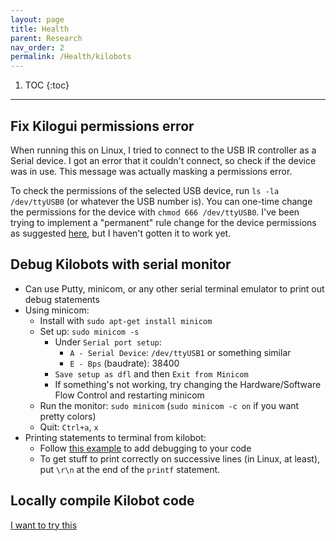 ```yaml
---
layout: page
title: Health
parent: Research
nav_order: 2
permalink: /Health/kilobots
---
```


1. TOC
{:toc}

---

## Fix Kilogui permissions error

When running this on Linux, I tried to connect to the USB IR controller as a Serial device. I got an error that it couldn't connect, so check if the device was in use. This message was actually masking a permissions error.

To check the permissions of the selected USB device, run `ls -la /dev/ttyUSB0` (or whatever the USB number is). You can one-time change the permissions for the device with `chmod 666 /dev/ttyUSB0`. I've been trying to implement a "permanent" rule change for the device permissions as suggested [here](http://ask.xmodulo.com/change-usb-device-permission-linux.html), but I haven't gotten it to work yet.

## Debug Kilobots with serial monitor

- Can use Putty, minicom, or any other serial terminal emulator to print out debug statements
- Using minicom:
  - Install with `sudo apt-get install minicom`
  - Set up: `sudo minicom -s`
    - Under `Serial port setup`:
      - `A - Serial Device`: `/dev/ttyUSB1` or something similar
      - `E - Bps` (baudrate): 38400
    - `Save setup as dfl` and then `Exit from Minicom`
    - If something's not working, try changing the Hardware/Software Flow Control and restarting minicom
  - Run the monitor: `sudo minicom` (`sudo minicom -c on` if you want pretty colors)
  - Quit: `Ctrl+a`, `x`
- Printing statements to terminal from kilobot:
  - Follow [this example](https://www.kilobotics.com/docs/debug_8h.html#acb61874a60dbc42389ed5f10264510d3) to add debugging to your code
  - To get stuff to print correctly on successive lines (in Linux, at least), put `\r\n` at the end of the `printf` statement.

## Locally compile Kilobot code

[I want to try this](https://diode.group.shef.ac.uk/kilobots/index.php/Getting_Started:_How_to_work_with_kilobots#Compile_your_own_control_software)